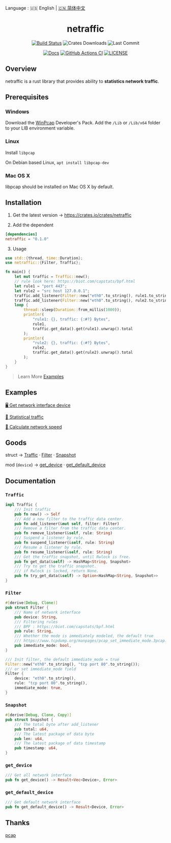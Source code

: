 Language : 🇺🇸 English | [🇨🇳 简体中文](./README.zh-CN.md)

<h1 align="center">netraffic</h1>
<div align="center">

[![Build Status](https://img.shields.io/crates/v/netraffic?style=for-the-badge)](https://crates.io/crates/netraffic)
![Crates Downloads](https://img.shields.io/crates/d/netraffic?style=for-the-badge)
![Last Commit](https://img.shields.io/github/last-commit/ZingerLittleBee/netraffic?style=for-the-badge)

</div>
<div align="center">

[![Docs](https://img.shields.io/docsrs/netraffic?style=for-the-badge)](https://docs.rs/netraffic/0.1.0/netraffic/)
[![GitHub Actions CI](https://img.shields.io/github/actions/workflow/status/ZingerLittleBee/netraffic/test.yml?style=for-the-badge)](https://github.com/ZingerLittleBee/netraffic/actions)
[![LICENSE](https://img.shields.io/crates/l/netraffic?style=for-the-badge)](./LICENSE)

</div>

## Overview
netraffic is a rust library that provides ability to **statistics network traffic**.

## Prerequisites
### Windows
Download the [WinPcap](http://www.winpcap.org/install/default.htm) Developer's Pack. Add the `/Lib` or `/Lib/x64` folder to your LIB environment variable.

### Linux
Install `libpcap`

On Debian based Linux, `apt install libpcap-dev`

### Mac OS X
libpcap should be installed on Mac OS X by default.

## Installation
1. Get the latest version -> https://crates.io/crates/netraffic

2. Add the dependent
```toml
[dependencies]
netraffic = "0.1.0"
```

3. Usage
```rust
use std::{thread, time::Duration};
use netraffic::{Filter, Traffic};

fn main() {
    let mut traffic = Traffic::new();
    // rule look here: https://biot.com/capstats/bpf.html
    let rule1 = "port 443";
    let rule2 = "src host 127.0.0.1";
    traffic.add_listener(Filter::new("eth0".to_string(), rule1.to_string()));
    traffic.add_listener(Filter::new("eth0".to_string(), rule2.to_string()));
    loop {
        thread::sleep(Duration::from_millis(1000));
        println!(
            "rule1: {}, traffic: {:#?} Bytes",
            rule1,
            traffic.get_data().get(rule1).unwrap().total
        );
        println!(
            "rule2: {}, traffic: {:#?} Bytes",
            rule2,
            traffic.get_data().get(rule2).unwrap().total
        );
    }
}
```
> Learn More [Examples](#examples)

## Examples
[🖥 Get network interface device](./examples/device.rs)

[🚥 Statistical traffic](./examples/traffic.rs)

[🚄 Calculate network speed](./examples/speed.rs)

## Goods
struct -> [Traffic](#traffic) · [Filter](#filter) · [Snapshot](#snapshot)

mod (`device`) -> [get_device](#get_device) · [get_default_device](#get_default_device)

## Documentation
### `Traffic`
```rust
impl Traffic {
    /// Init traffic
    pub fn new() -> Self
    /// Add a new filter to the traffic data center.
    pub fn add_listener(&mut self, filter: Filter)
    /// Remove a filter from the traffic data center.
    pub fn remove_listener(&self, rule: String)
    /// Suspend a listener by rule.
    pub fn suspend_listener(&self, rule: String)
    /// Resume a listener by rule.
    pub fn resume_listener(&self, rule: String)
    /// Get the traffic snapshot, until Rwlock is free.
    pub fn get_data(&self) -> HashMap<String, Snapshot>
    /// Try to get the traffic snapshot.
    /// if Rwlock is locked, return None.
    pub fn try_get_data(&self) -> Option<HashMap<String, Snapshot>>
}
```

### `Filter`
```rust
#[derive(Debug, Clone)]
pub struct Filter {
    /// Name of network interface
    pub device: String,
    /// Filtering rules
    /// BPF : https://biot.com/capstats/bpf.html
    pub rule: String,
    /// Whether the mode is immediately modeled, the default true
    /// https://www.tcpdump.org/manpages/pcap_set_immediate_mode.3pcap.html
    pub immediate_mode: bool,
}

/// Init filter, the default immediate_mode = true
Filter::new("eth0".to_string(), "tcp port 80".to_string());
/// or set immediate_mode field
Filter {
    device: "eth0".to_string(),
    rule: "tcp port 80".to_string(),
    immediate_mode: true,
}
```

### `Snapshot`
```rust
#[derive(Debug, Clone, Copy)]
pub struct Snapshot {
    /// The total byte after add_listener
    pub total: u64,
    /// The latest package of data byte
    pub len: u64,
    /// The latest package of data timestamp
    pub timestamp: u64,
}
```

### `get_device`
```rust
/// Get all network interface
pub fn get_device() -> Result<Vec<Device>, Error>
```

### `get_default_device`
```rust
/// Get default network interface
pub fn get_default_device() -> Result<Device, Error>
```

## Thanks
[pcap](https://github.com/rust-pcap/pcap)
